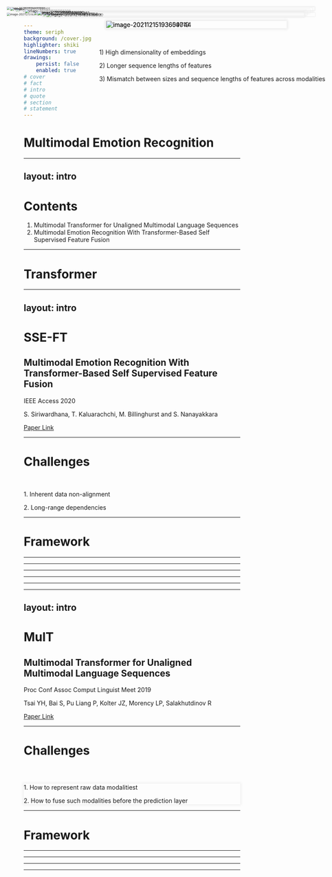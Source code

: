 ```yaml
---
theme: seriph
background: /cover.jpg
highlighter: shiki
lineNumbers: true
drawings:
    persist: false
    enabled: true
# cover
# fact
# intro
# quote
# section
# statement
---
```


# Multimodal Emotion Recognition

---
layout: intro
---

# Contents

1. Multimodal Transformer for Unaligned Multimodal Language Sequences
2. Multimodal Emotion Recognition With Transformer-Based Self Supervised Feature Fusion

---

# Transformer

<img src="/transformer_resideual_layer_norm_3.png" alt="img" style="zoom: 50%;" />

<style>
img{
  margin: 0 auto;
  box-shadow: 0 0 6px 2px #eee;
}
</style>

---
layout: intro
---

# SSE-FT

## Multimodal Emotion Recognition With Transformer-Based Self Supervised Feature Fusion

IEEE Access 2020

S. Siriwardhana, T. Kaluarachchi, M. Billinghurst and S. Nanayakkara

<a target="_blank" href="https://ieeexplore.ieee.org/stamp/stamp.jsp?tp=&arnumber=9206016">Paper Link</a>

---

# Challenges

<main>
  <p>1. Inherent data non-alignment</p>
  <p>2. Long-range dependencies</p>
</main>

<img src="/image-20211215164627988.png" alt="image-20211215164627988" style="zoom:45%;" />

<style>
main{
  margin-top: 50px;
}
img{
  position: absolute;
  top: 120px;
  right: 120px;
  box-shadow: 0 0 6px 2px #eee;
}
</style>

---

# Framework

<img src="/image-20211215170630905.png" alt="image-20211215170630905" style="zoom: 47%;" />

<style>
img{
  margin: 0 auto;
  box-shadow: 0 0 6px 2px #eee;
}
</style>

---

<img id="a" src="/image-20211215182927712.png" alt="image-20211215182927712" style="zoom: 45%;" />

<div id="b">
  <img src="/image-20211215182104430.png" alt="image-20211215182104430" style="zoom:33%;" />
  <img id="c" src="/image-20211215182156369.png" alt="image-20211215182156369" style="zoom:40%;" />
</div>

<style>
#a{
  margin-top: 50px;
  box-shadow: 0 0 6px 2px #eee;
}
#b{
  position: absolute;
  top: 110px;
  right: 30px;
}
#c{
  margin-top: 120px;
}
</style>

---

<img src="/image-20211215183621504.png" alt="image-20211215183621504" style="zoom:65%;" />

<style>
img{
  margin: 0 auto;
  box-shadow: 0 0 6px 2px #eee;
}
</style>

---

<img src="/image-20211215182359600.png" alt="image-20211215182359600" style="zoom: 67%;" />

<style>
img{
  margin: 0 auto;
  box-shadow: 0 0 6px 2px #eee;
}
</style>

---

<img src="/image-20211215182416818.png" alt="image-20211215182416818" style="zoom:67%;" />

<style>
img{
  margin: 0 auto;
  box-shadow: 0 0 6px 2px #eee;
}
</style>

---

<img src="/image-20211215182434504.png" alt="image-20211215182434504" style="zoom:65%;" />

<style>
img{
  margin: 0 auto;
  box-shadow: 0 0 6px 2px #eee;
}
</style>

---
layout: intro
---

# MulT

## Multimodal Transformer for Unaligned Multimodal Language Sequences

Proc Conf Assoc Comput Linguist Meet 2019

Tsai YH, Bai S, Pu Liang P, Kolter JZ, Morency LP, Salakhutdinov R

<a target="_blank" href="https://arxiv.org/pdf/1906.00295.pdf">Paper Link</a>

---

# Challenges

<div id="a">
  <p>1. How to represent raw data modalitiest</p>
  <p>2. How to fuse such modalities before the prediction layer</p>
  <div id="b">
    <p>1) High dimensionality of embeddings</p>
    <p>2) Longer sequence lengths of features</p>
    <p>3) Mismatch between sizes and sequence lengths of features across modalities</p>
  </div>
</div>

<style>
#a{
  margin-top: 60px;
}
#b{
  padding-left: 16px;
}
</style>

---

# Framework

<img src="/image-20211215185316890.png" alt="image-20211215185316890" style="zoom:60%;" />

<style>
img{
  position: absolute;
  left: 420px;
  top: 30px;
  box-shadow: 0 0 6px 2px #eee;
}
</style>

---

<img src="/image-20211215190158306.png" alt="image-20211215190158306" style="zoom: 55%;" />

<style>
img{
  margin: 0 auto;
  margin-top: -40px;
  box-shadow: 0 0 6px 2px #eee;
}
</style>

---

<img src="/image-20211215190835861.png" alt="image-20211215190835861" style="zoom: 62%;" />

<style>
img{
  margin: 0 auto;
  margin-top: -20px;
  box-shadow: 0 0 6px 2px #eee;
}
</style>

---

<img src="/image-20211215193609719.png" alt="image-20211215193609719"/>

<style>
img{
  box-shadow: 0 0 6px 2px #eee;
  margin-top: 30px;
}
</style>

---

<img src="/image-20211215193654044.png" alt="image-20211215193654044"/>

<style>
img{
  box-shadow: 0 0 6px 2px #eee;
  margin-top: 30px;
}
</style>
